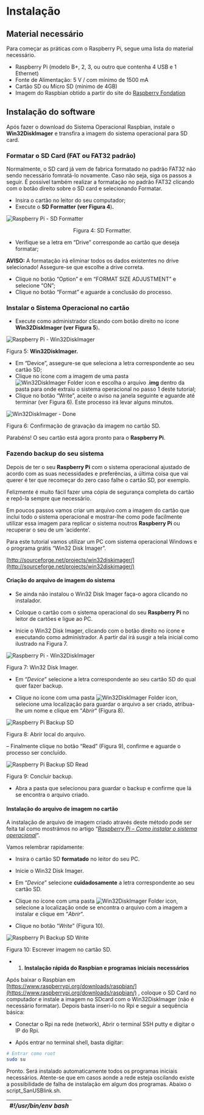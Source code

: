 # Instalação

## Material necessário

Para começar as práticas com o Raspberry Pi, segue uma lista do material necessário.

 * Raspberry Pi (modelo B+, 2, 3, ou outro que contenha 4 USB e 1 Ethernet)
 * Fonte de Alimentação: 5 V / com mínimo de 1500 mA
 * Cartão SD ou Micro SD (mínimo de 4GB)
 * Imagem do Raspbian obtido a partir do site do [Raspberry Fondation](https://www.raspberrypi.org/downloads/)

## Instalação do software

Após fazer o download do Sistema Operacional Raspbian, instale o **Win32DiskImager** e transfira a imagem do sistema operacional para SD card.

### Formatar o SD Card (FAT ou FAT32 padrão)

Normalmente, o SD card já vem de fabrica formatado no padrão FAT32 não sendo necessário fomratá-lo novamente. Caso não seja, siga os passos a seguir. É possível também realizar a formatação no padrão FAT32 clicando com o botão direito sobre o SD card e selecionando Formatar.

*   Insira o cartão no leitor do seu computador;
*   Execute o **SD Formatter **(ver** **Figura 4****)**.**

![Raspberry Pi - SD Formatter](assets/raspberry_pi_-_sd_formatter.jpeg)
<center>Figura 4: SD Formatter.</center>

*   Verifique se a letra em “Drive” corresponde ao cartão que deseja formatar;

**AVISO:** A formatação irá eliminar todos os dados existentes no drive selecionado! Assegure-se que escolhe a drive correta.

*   Clique no botão “Option” e em “FORMAT SIZE ADJUSTMENT” e selecione “ON”;
*   Clique no botão “Format” e aguarde a conclusão do processo.

###  Instalar o Sistema Operacional no cartão

*   Execute como administrador clicando com botão direito no ícone **Win32DiskImager **(ver** **Figura 5****)**.**

![Raspberry Pi - Win32DiskImager](assets/raspberry_pi_-_win32diskimager.jpeg)

Figura 5: ****Win32DiskImager.****

*   Em “Device”, assegure-se que seleciona a letra correspondente ao seu cartão SD;
*   Clique no ícone com a imagem de uma pasta ![Win32DiskImager Folder icon](assets/win32diskimager_folder_icon.jpeg) e escolha o arquivo .**img** dentro da pasta para onde extraiu o sistema operacional no passo 1 deste tutorial;
*   Clique no botão “Write”, aceite o aviso na janela seguinte e aguarde até terminar (ver Figura 6). Este processo irá levar alguns minutos.

![Win32DiskImager - Done](assets/win32diskimager_-_done.jpeg)

Figura 6: Confirmação de gravação da imagem no cartão SD.

Parabéns! O seu cartão está agora pronto para o **Raspberry Pi**.

### Fazendo backup do seu sistema

Depois de ter o seu **Raspberry Pi** com o sistema operacional ajustado de acordo com as suas necessidades e preferências, a última coisa que vai querer é ter que recomeçar do zero caso falhe o cartão SD, por exemplo.

 Felizmente é muito fácil fazer uma cópia de segurança completa do cartão e repô-la sempre que necessário.

Em poucos passos vamos criar um arquivo com a imagem do cartão que inclui todo o sistema operacional e mostrar-lhe como pode facilmente utilizar essa imagem para replicar o sistema noutros **Raspberry Pi** ou recuperar o seu de um ‘acidente’.

Para este tutorial vamos utilizar um PC com sistema operacional Windows e o programa grátis “Win32 Disk Imager”.

[http://sourceforge.net/projects/win32diskimager/](http://sourceforge.net/projects/win32diskimager/)

#### Criação do arquivo de imagem do sistema

- Se ainda não instalou o Win32 Disk Imager faça-o agora clicando no instalador.

 - Coloque o cartão com o sistema operacional do seu **Raspberry Pi** no leitor de cartões e ligue ao PC.

 - Inicie o Win32 Disk Imager, clicando com o botão direito no ícone e executando como administrador. A partir daí irá susgir a tela inicial como ilustrado na Figura 7.

![Raspberry Pi - Win32DiskImager](assets/raspberry_pi_-_win32diskimager.jpeg)

Figura 7: Win32 Disk Imager.

- Em “_Device_” selecione a letra correspondente ao seu cartão SD do qual quer fazer backup.

 - Clique no ícone com uma pasta ![Win32DiskImager Folder icon](assets/win32diskimager_folder_icon.jpeg), selecione uma localização para guardar o arquivo a ser criado, atribua-lhe um nome e clique em “_Abrir_“ (Figura 8).

![Raspberry Pi Backup SD](assets/raspberry_pi_backup_sd.jpeg)

Figura 8: Abrir local do arquivo.

 – Finalmente clique no botão “Read” (Figura 9), confirme e aguarde o processo ser concluído.

![Raspberry Pi Backup SD Read](assets/raspberry_pi_backup_sd_read.jpeg)

Figura 9: Concluir backup.

- Abra a pasta que selecionou para guardar o backup e confirme que lá se encontra o arquivo criado.

#### Instalação do arquivo de imagem no cartão

A  instalação de arquivo de imagem criado através deste método pode ser feita tal como mostrámos no artigo “[_Raspberry Pi – Como instalar o sistema operacional_](http://faciltek.com/raspberry-pi-como-instalar-o-sistema-operativo/)“.

Vamos relembrar rapidamente:

- Insira o cartão SD **formatado** no leitor do seu PC.

 - Inicie o Win32 Disk Imager.

 - Em “_Device_” selecione **cuidadosamente** a letra correspondente ao seu cartão SD.

 - Clique no ícone com uma pasta ![Win32DiskImager Folder icon](assets/win32diskimager_folder_icon.jpeg), selecione a localização onde se encontra o arquivo com a imagem a instalar e clique em “_Abrir_“.

- Clique no botão “_Write_” (Figura 10). 

![Raspberry Pi Backup SD Write](assets/raspberry_pi_backup_sd_write.jpeg)

Figura 10: Escrever imagem no cartão SD.

*   1.  ****Instalação rápida do Raspbian e programas iniciais necessários****

Após baixar o Raspbian em [https://www.raspberrypi.org/downloads/raspbian/](https://www.raspberrypi.org/downloads/raspbian/) , coloque o SD Card no computador e instale a imagem no SDcard com o Win32DiskImager (não é necessário formatar). Depois basta inserí-lo no Rpi e seguir a sequência básica:

- Conectar o Rpi na rede (network), Abrir o terminal SSH putty e digitar o IP do Rpi.

- Após entrar no terminal shell, basta digitar:

```bash
# Entrar como root
sudo su 
```

Pronto. Será instalado automaticamente todos os programas iniciais necessários. Atente-se que em casos aonde a rede esteja oscilando existe a possibilidade de falha de instalação em algum dos programas. Abaixo o script_SanUSBlink.sh.

| _#!/usr/bin/env bash_ |
| --- |